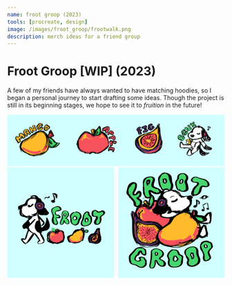 ```yaml
---
name: froot groop (2023)
tools: [procreate, design]
image: /images/froot_groop/frootwalk.png
description: merch ideas for a friend group
---
```


# Froot Groop [WIP] (2023)
A few of my friends have always wanted to have matching hoodies, so I began a personal journey to start drafting some ideas. Though the project is still in its beginning stages, we hope to see it to *fruition* in the future! 

  <div class="text-center">
    <img src="/images/froot_groop/froots.png" alt="Title Screen" class="img-fluid">
  </div>
  <div style="display: flex; justify-content: space-between;">
    <img src="/images/froot_groop/frootwalk.png" alt="Image 3" style="width: 49%;">
    <img src="/images/froot_groop/fruitchill.png" alt="Image 4" style="width: 49%;">
  </div>
